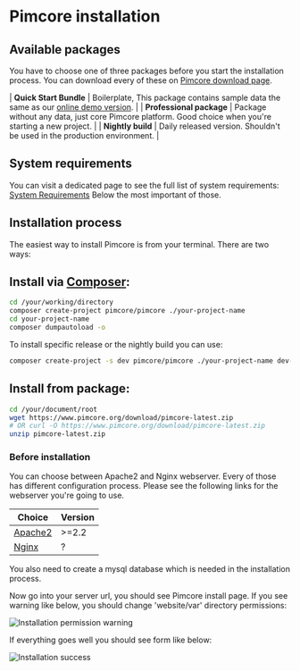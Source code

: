 # Pimcore installation

## Available packages
You have to choose one of three packages before you start the installation process.
You can download every of these on [Pimcore download page](https://www.pimcore.org/en/resources/download). 


| **Quick Start Bundle**   | Boilerplate, This package contains sample data the same as our [online demo version](http://demo.pimcore.org).  |
| **Professional package** | Package without any data, just core Pimcore platform. Good choice when you're starting a new project.           |
| **Nightly build**        | Daily released version. Shouldn't be used in the production environment.                                        |

## System requirements
You can visit a dedicated page to see the full list of system requirements: [System Requirements](!Development_Documentation/Installation_and_Upgrade/System_Requirements)
Below the most important of those. 

[comment]: # (TODO: specified requirements)

## Installation process

The easiest way to install Pimcore is from your terminal.
There are two ways:

## Install via [Composer]('https://getcomposer.org/download/'):

```bash
cd /your/working/directory
composer create-project pimcore/pimcore ./your-project-name
cd your-project-name
composer dumpautoload -o
```

To install specific release or the nightly build you can use:

```bash
composer create-project -s dev pimcore/pimcore ./your-project-name dev-master
```

## Install from package:

```bash
cd /your/document/root
wget https://www.pimcore.org/download/pimcore-latest.zip
# OR curl -O https://www.pimcore.org/download/pimcore-latest.zip
unzip pimcore-latest.zip
```

### Before installation 

You can choose between Apache2 and Nginx webserver.
Every of those has different configuration process. 
Please see the following links for the webserver you're going to use.

[comment]: # (TODO: Discuss and Update)

| Choice                                                                                                          | Version   |
|-----------------------------------------------------------------------------------------------------------------|-----------|
| [Apache2](!Development_Documentation/Installation_and_Upgrade/System_Setup_and_Hosting/01_Apache_Configuration) | >=2.2     |
| [Nginx](!Development_Documentation/Getting_Started/Installation/Nginx_Configuration)                            | ?         |


You also need to create a mysql database which is needed in the installation process.

Now go into your server url, you should see Pimcore install page. 
If you see warning like below, you should change 'website/var' directory permissions:

![Installation permission warning](/Development_Documentation/img/Installation_index_1.png)

If everything goes well you should see form like below:
 
![Installation success](/Development_Documentation/img/Installation_success.png)




